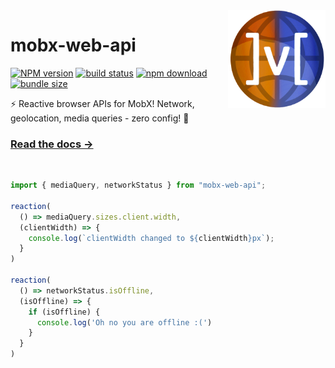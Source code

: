 <img src="docs/public/logo.png" align="right" width="156" alt="logo" />

# mobx-web-api  

[![NPM version][npm-image]][npm-url] [![build status][github-build-actions-image]][github-actions-url] [![npm download][download-image]][download-url] [![bundle size][bundlephobia-image]][bundlephobia-url]


[npm-image]: http://img.shields.io/npm/v/mobx-web-api.svg
[npm-url]: http://npmjs.org/package/mobx-web-api
[github-build-actions-image]: https://github.com/js2me/mobx-web-api/workflows/Builds,%20tests%20&%20co/badge.svg
[github-actions-url]: https://github.com/js2me/mobx-web-api/actions
[download-image]: https://img.shields.io/npm/dm/mobx-web-api.svg
[download-url]: https://npmjs.org/package/mobx-web-api
[bundlephobia-url]: https://bundlephobia.com/result?p=mobx-web-api
[bundlephobia-image]: https://badgen.net/bundlephobia/minzip/mobx-web-api

⚡ Reactive browser APIs for MobX! Network, geolocation, media queries - zero config! 🚀    

### [Read the docs →](https://js2me.github.io/mobx-web-api/)

<br/>


```ts
import { mediaQuery, networkStatus } from "mobx-web-api";

reaction(
  () => mediaQuery.sizes.client.width,
  (clientWidth) => {
    console.log(`clientWidth changed to ${clientWidth}px`);
  }
)

reaction(
  () => networkStatus.isOffline,
  (isOffline) => {
    if (isOffline) {
      console.log('Oh no you are offline :(')
    }
  }
)
```